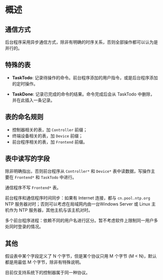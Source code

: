 # 概述

## 通信方式

后台程序采用异步通信方式，除非有明确的时序关系，否则全部操作都可以认为是并行的。

## 特殊的表

* **TaskTodo**: 记录待操作的命令。前台程序添加的用户指令，或是后台程序添加的定时操作。

* **TaskDone**: 记录已完成的命令的结果。命令完成后会从 TaskTodo 中删除，并在此插入一条记录。

## 表的命名规则

* 控制器相关的表，加 `Controller` 前缀；
* 终端设备相关的表，加 `Device` 前缀；
* 前台程序相关的表，加 `Frontend` 前缀。

## 表中读写的字段

除非明确指出，否则前台程序从 `Controller*` 和 `Device*` 表中读数据，写操作主要在 `Frontend*` 和 `TaskTodo` 中进行。

通信程序不写 `Frontend*` 表。

前台程序和通信程序时间同步：如果有 Internet 连接，都与 `cn.pool.ntp.org` NTP 服务器对时；否则可以考虑在局域网内由一台Windows Server 或 Linux 主机作为 NTP 服务器，其他主机与该主机对时。

多个前台程序进程：依赖不同的用户名进行区分。暂不考虑软件上限制同一用户多处同时登录的情况。

## 其他

假设表中某个字段定义了 N 个字节，但是某个协议只用 M 个字节 (M < N)，默认都是用最低 M 个字节，除非有特殊说明。

目前仅支持系统下的控制器属于同一种协议。
